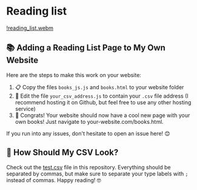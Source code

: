 # Reading list

[!reading_list.webm](reading_list.webm)

## 📚 Adding a Reading List Page to My Own Website

Here are the steps to make this work on your website:

1. 📋 Copy the files `books_js.js` and `books.html` to your website folder
2. 📝 Edit the file `your_csv_address.js` to contain your `.csv` file address
   (I recommend hosting it on Github, but feel free to use any other hosting service)
3. 🎉 Congrats! Your website should now have a cool new page with your own books! Just navigate to your-website.com/books.html.

If you run into any issues, don't hesitate to open an issue here! 😊

## 📖 How Should My CSV Look?

Check out the [test.csv](test.csv) file in this repository. Everything should be separated by commas, but make sure to separate your type labels with `;` instead of commas. Happy reading! 🤓
